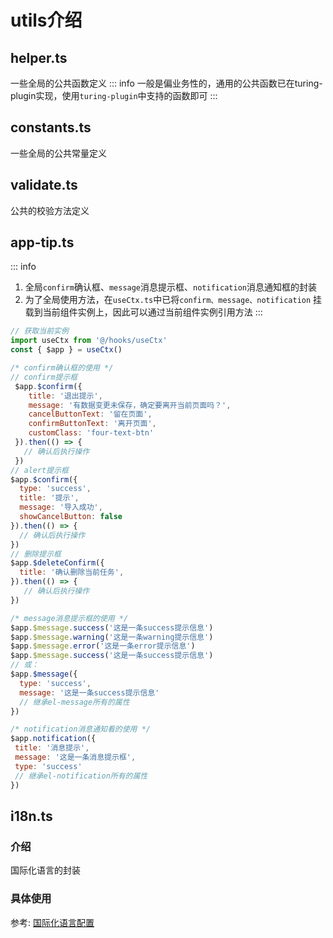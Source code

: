 # utils介绍

## helper.ts
一些全局的公共函数定义
::: info
一般是偏业务性的，通用的公共函数已在turing-plugin实现，使用`turing-plugin`中支持的函数即可
:::

## constants.ts
一些全局的公共常量定义

## validate.ts
公共的校验方法定义

## app-tip.ts
::: info
1. 全局`confirm`确认框、`message`消息提示框、`notification`消息通知框的封装
2. 为了全局使用方法，在`useCtx.ts`中已将`confirm、message、notification` 挂载到当前组件实例上，因此可以通过当前组件实例引用方法
:::

``` javascript
// 获取当前实例
import useCtx from '@/hooks/useCtx'
const { $app } = useCtx()

/* confirm确认框的使用 */
// confirm提示框
 $app.$confirm({
    title: '退出提示',
    message: '有数据变更未保存，确定要离开当前页面吗？',
    cancelButtonText: '留在页面',
    confirmButtonText: '离开页面',
    customClass: 'four-text-btn'
 }).then(() => {
   // 确认后执行操作
 })
// alert提示框
$app.$confirm({
  type: 'success',
  title: '提示',
  message: '导入成功',
  showCancelButton: false
}).then(() => {
  // 确认后执行操作
})
// 删除提示框
$app.$deleteConfirm({
  title: '确认删除当前任务',
}).then(() => {
   // 确认后执行操作
})

/* message消息提示框的使用 */
$app.$message.success('这是一条success提示信息')
$app.$message.warning('这是一条warning提示信息')
$app.$message.error('这是一条error提示信息')
$app.$message.success('这是一条success提示信息')
// 或：
$app.$message({
  type: 'success',
  message: '这是一条success提示信息'
  // 继承el-message所有的属性
})

/* notification消息通知看的使用 */
$app.notification({
 title: '消息提示',
 message: '这是一条消息提示框',
 type: 'success'
 // 继承el-notification所有的属性
})
```

## i18n.ts

### 介绍

国际化语言的封装

### 具体使用
参考:
[国际化语言配置](/guide/introduce/lang.html)

